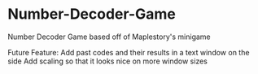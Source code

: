 # Number-Decoder-Game
Number Decoder Game based off of Maplestory's minigame

Future Feature:
Add past codes and their results in a text window on the side
Add scaling so that it looks nice on more window sizes
